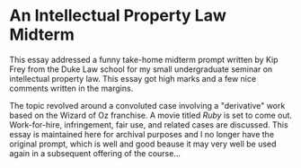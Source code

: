 # An Intellectual Property Law Midterm

This essay addressed a funny take-home midterm prompt written by Kip Frey from the Duke Law school for my small undergraduate seminar on intellectual property law. This essay got high marks and a few nice comments written in the margins.

The topic revolved around a convoluted case involving a "derivative" work based on the Wizard of Oz franchise. A movie titled *Ruby* is set to come out. Work-for-hire, infringement, fair use, and related cases are discussed. This essay is maintained here for archival purposes and I no longer have the original prompt, which is well and good beause it may very well be used again in a subsequent offering of the course...

